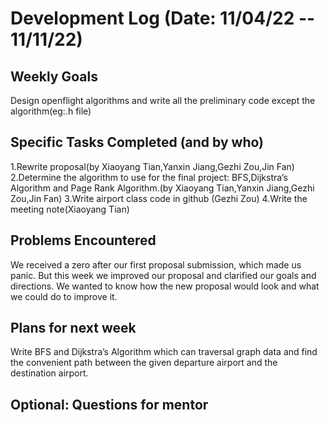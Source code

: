 # Development Log (Date: 11/04/22 -- 11/11/22)

## Weekly Goals

  Design openflight algorithms and write all the preliminary code except the algorithm(eg:.h file)

## Specific Tasks Completed (and by who)

  1.Rewrite proposal(by Xiaoyang Tian,Yanxin Jiang,Gezhi Zou,Jin Fan)
  2.Determine the algorithm to use for the final project: BFS,Dijkstra’s Algorithm and Page Rank Algorithm.(by Xiaoyang Tian,Yanxin Jiang,Gezhi Zou,Jin Fan)
  3.Write airport class code in github (Gezhi Zou)
  4.Write the meeting note(Xiaoyang Tian)

## Problems Encountered 

  We received a zero after our first proposal submission, which made us panic. But this week we improved our proposal and clarified our goals and directions. We wanted to know how the new proposal would look and what we could do to improve it.

## Plans for next week

  Write BFS and Dijkstra’s Algorithm which can traversal graph data and find the convenient path between the given departure airport and the destination airport.

## Optional: Questions for mentor
